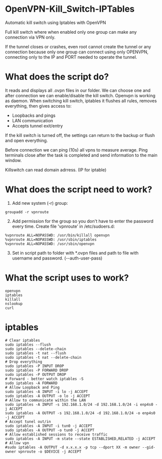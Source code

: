 # OpenVPN-Kill_Switch-IPTables
Automatic kill switch using Iptables with OpenVPN

Full kill switch where when enabled only one group can make any connection via VPN only.

If the tunnel closes or crashes, even root cannot create the tunnel or any connection because only one group can connect using only OPENVPN, connecting only to the IP and PORT needed to operate the tunnel.

# What does the script do?

It reads and displays all .ovpn files in our folder. We can choose one and after connection we can enable/disable the kill switch. Openvpn is working as daemon. When switching kill switch, iptables it flushes all rules, removes everything, then gives access to:
- Loopbacks and pings
- LAN communication
- Accepts tunnel exit/entry

If the kill switch is turned off, the settings can return to the backup or flush and open everything.

Before connection we can ping (10s) all vpns to measure average.
Ping terminals close after the task is completed and send information to the main window.

Killswitch can read domain adrress. (IP for iptable)

# What does the script need to work?

1. Add new system (-r) group:
```
groupadd -r vpnroute       
```
2. Add permission for the group so you don't have to enter the password every time.
Create file 'vpnroute' in /etc/sudoers.d:
```
%vpnroute ALL=NOPASSWD: /usr/bin/killall openvpn
%vpnroute ALL=NOPASSWD: /usr/sbin/iptables
%vpnroute ALL=NOPASSWD: /usr/sbin/openvpn
```
3. Set in script path to folder with *.ovpn files and path to file with username and password. 
(--auth-user-pass)


# What the script uses to work?
```
openvpn 
iptables
killall
nslookup
curl
```
# iptables
    # Clear iptables
    sudo iptables --flush
    sudo iptables --delete-chain
    sudo iptables -t nat --flush
    sudo iptables -t nat --delete-chain
    # Drop everything
    sudo iptables -P INPUT DROP
    sudo iptables -P FORWARD DROP
    sudo iptables -P OUTPUT DROP
    # Forward - better watch iptables -S
    sudo iptables -A FORWARD
    # Allow Loopback and Ping
    sudo iptables -A INPUT -i lo -j ACCEPT
    sudo iptables -A OUTPUT -o lo -j ACCEPT
    # Allow to communicate within the LAN
    sudo iptables -A INPUT -s 192.168.1.0/24 -d 192.168.1.0/24 -i enp4s0 -j ACCEPT
    sudo iptables -A OUTPUT -s 192.168.1.0/24 -d 192.168.1.0/24 -o enp4s0 -j ACCEPT
    # Accept tunel out/in
    sudo iptables -A INPUT -i tun0 -j ACCEPT 
    sudo iptables -A OUTPUT -o tun0 -j ACCEPT 
    # Allow established sessions to receive traffic
    sudo iptables -A INPUT -m state --state ESTABLISHED,RELATED -j ACCEPT
    # Allow vpn
    #sudo iptables -A OUTPUT -d x.x.x.x -p tcp --dport XX -m owner --gid-owner vpnroute -o $DEVICE -j ACCEPT


